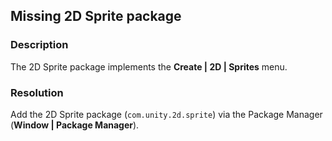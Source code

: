 ## Missing 2D Sprite package
### Description
The 2D Sprite package implements the **Create | 2D | Sprites** menu.

### Resolution
Add the 2D Sprite package (`com.unity.2d.sprite`) via the Package Manager (**Window | Package Manager**).